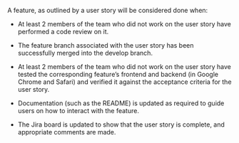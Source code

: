 A feature, as outlined by a user story will be considered done when:

- At least 2 members of the team who did not work on the user story have performed a code review on it.

- The feature branch associated with the user story has been successfully merged into the develop branch.

- At least 2 members of the team who did not work on the user story have tested the corresponding feature’s frontend and backend (in Google Chrome and Safari) and verified it against the acceptance criteria for the user story.

- Documentation (such as the README) is updated as required to guide users on how to interact with the feature.

- The Jira board is updated to show that the user story is complete, and appropriate comments are made.
